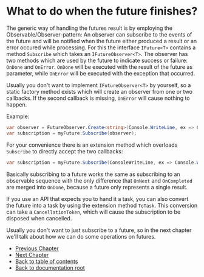 # What to do when the future finishes?

The generic way of handling the futures result is by employing the Observable/Observer-pattern:
An observer can subscribe to the events of the future and will be notified when the future either produced a result or an error occured while processing.
For this the interface `IFuture<T>` contains a method `Subscribe` which takes an `IFutureObserver<T>`.
The observer has two methods which are used by the future to indicate success or failure: `OnDone` and `OnError`.
`OnDone` will be executed with the result of the future as parameter, while `OnError` will be executed with the exception that occurred.

Usually you don't want to implement `IFutureObserver<T>` by yourself, so a static factory method exists which will create an observer from one or two callbacks.
If the second callback is missing, `OnError` will cause nothing to happen.

Example:

```C#
var observer = FutureObserver.Create<string>(Console.WriteLine, ex => Console.WriteLine(ex.Message));
var subscription = myFuture.Subscribe(observer);
```

For your convenience there is an extension method which overloads `Subscribe` to directly accept the two callbacks:

```C#
var subscription = myFuture.Subscribe(ConsoleWriteLine, ex => Console.WriteLine(ex.Message));
```

Basically subscribing to a future works the same as subscribing to an observable sequence with the only difference that `OnNext` and `OnCompleted` are merged into `OnDone`, because a future only represents a single result.

If you use an API that expects you to hand it a task, you can also convert the future into a task by using the extension method `ToTask`.
This conversion can take a `CancellationToken`, which will cause the subscription to be disposed when cancelled.

Usually you don't want to just subscribe to a future, so in the next chapter we'll talk about how we can do some operations on futures.

* [Previous Chapter](ObtainingFutures.md)
* [Next Chapter](Transformations.md)
* [Back to table of contents](README.md) 
* [Back to documentation root](../README.md)